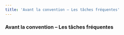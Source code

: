 ```yaml
---
title: 'Avant la convention – Les tâches fréquentes'
---
```


### Avant la convention – Les tâches fréquentes